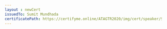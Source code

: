 ```yaml
--- 
layout : newCert 
issuedTo: Sumit Mundhada
certificatePath: https://certifyme.online/ATAGTR2020/img/cert/speaker/SumitMundhada_0fea6.png
--- 
```

